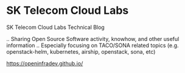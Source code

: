 # SK Telecom Cloud Labs  
SK Telecom Cloud Labs Technical Blog

.. Sharing Open Source Software activity, knowhow, and other useful information
.. Especially focusing on TACO/SONA related topics (e.g. openstack-helm, kubernetes, airship, openstack, sona, etc)

https://openinfradev.github.io/

